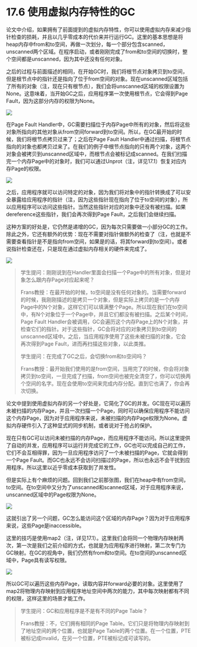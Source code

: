 # 17.6 使用虚拟内存特性的GC

论文中介绍，如果拥有了前面提到的虚拟内存特性，你可以使用虚拟内存来减少指针检查的损耗，并且以几乎零成本的代价来并行运行GC。这里的基本思想是将heap内存中from和to空间，再做一次划分，每一个部分包含scanned，unscanned两个区域。在程序启动，或者刚刚完成了from和to空间的切换时，整个空间都是unscanned，因为其中还没有任何对象。

之后的过程与前面描述的相同，在开始GC时，我们将根节点对象拷贝到to空间，但是根节点中的指针还是指向了位于from空间的对象。现在unscanned区域包括了所有的对象（注，现在只有根节点），我们会将unscanned区域的权限设置为None。这意味着，当开始GC之后，应用程序第一次使用根节点，它会得到Page Fault，因为这部分内存的权限为None。

![](<../.gitbook/assets/image (101).png>)

在Page Fault Handler中，GC需要扫描位于内存Page中所有的对象，然后将这些对象所指向的其他对象从from空间forward到to空间。所以，在GC最开始的时候，我们将根节点拷贝过来了；之后在Page Fault Handler中通过扫描，将根节点指向的对象也都拷贝过来了。在我们的例子中根节点指向的只有两个对象，这两个对象会被拷贝到unscanned区域中，而根节点会被标记成scanned。在我们扫描完一个内存Page中的对象时，我们可以通过Unprot（注，详见17.1）恢复对应内存Page的权限。

![](<../.gitbook/assets/image (116).png>)

之后，应用程序就可以访问特定的对象，因为我们将对象中的指针转换成了可以安全暴露给应用程序的指针（注，因为这些指针现在指向了位于to空间的对象），所以应用程序可以访问这些指针。当然这些指针对应的对象中还没有被扫描。如果dereference这些指针，我们会再次得到Page Fault，之后我们会继续扫描。

这种方案的好处是，它仍然是递增的GC，因为每次只需要做一小部分GC的工作。除此之外，它还有额外的优势：现在不需要对指针做额外的检查了（注，也就是不需要查看指针是不是指向from空间，如果是的话，将其forward到to空间）。或者说指针检查还在，只是现在通过虚拟内存相关的硬件来完成了。

![](<../.gitbook/assets/image (60).png>)

> 学生提问：刚刚说到在Handler里面会扫描一个Page中的所有对象，但是对象怎么跟内存Page对应起来呢？
>
> Frans教授：在最开始的时候，to空间是没有任何对象的。当需要forward的时候，我刚刚描述的是拷贝一个对象，但是实际上拷贝的是一个内存Page中的N个对象，这样它们可以填满整个Page。所以现在我们在to空间中，有N个对象位于一个Page中，并且它们都没有被扫描。之后某个时间，Page Fault Handler会被调用，GC会遍历这个内存Page上的N个对象，并检查它们的指针。对于这些指针，GC会将对应的对象拷贝到to空间的unscanned区域中。之后，当应用程序使用了这些未被扫描的对象，它会再次得到Page Fault，进而再扫描这些对象，以此类推。
>
> 学生提问：在完成了GC之后，会切换from和to空间吗？
>
> Frans教授：最开始我们使用的是from空间，当用完了的时候，你会将对象拷贝到to空间，一旦完成了扫描，from空间也被完全清空了，你可以切换两个空间的名字。现在会使用to空间来完成内存分配。直到它也满了，你会再次切换。

论文中提到使用虚拟内存的另一个好处是，它简化了GC的并发。GC现在可以遍历未被扫描的内存Page，并且一次扫描一个Page，同时可以确保应用程序不能访问这个内存Page，因为对于应用程序来说，未被扫描的内存Page权限为None。虚拟内存硬件引入了这种显式的同步机制，或者说对于抢占的保护。

现在只有GC可以访问未被扫描的内存Page，而应用程序不能访问。所以这里提供了自动的并发，应用程序可以运行并完成它的工作，GC也可以完成自己的工作，它们不会互相得罪，因为一旦应用程序访问了一个未被扫描的Page，它就会得到一个Page Fault。而GC也永远不会访问扫描过的Page，所以也永远不会干扰到应用程序。所以这里以近乎零成本获取到了并发性。

但是实际上有个麻烦的问题。回到我们之前那张图，我们在heap中有from空间，to空间。在to空间中又分为了unscanned和scanned区域，对于应用程序来说，unscanned区域中的Page权限为None。

![](<../.gitbook/assets/image (30).png>)

这就引出了另一个问题，GC怎么能访问这个区域的内存Page？因为对于应用程序来说，这些Page是inaccessible。

这里的技巧是使用map2（注，详见17.1）。这里我们会将同一个物理内存映射两次，第一次是我们之前介绍的方式，也就是为应用程序进行映射，第二次专门为GC映射。在GC的视角中，我们仍然有from和to空间。在to空间的unscanned区域中，Page具有读写权限。

![](<../.gitbook/assets/image (66).png>)

所以GC可以遍历这些内存Page，读取内容并forward必要的对象。这里使用了map2将物理内存映射到应用程序地址空间中两次的能力，其中每次映射都有不同的权限，这样这里的场景才能工作。

> 学生提问：GC和应用程序是不是有不同的Page Table？
>
> Frans教授：不，它们拥有相同的Page Table。它们只是将物理内存映射到了地址空间的两个位置，也就是Page Table的两个位置。在一个位置，PTE被标记成invalid，在另一个位置，PTE被标记成可读写的。
